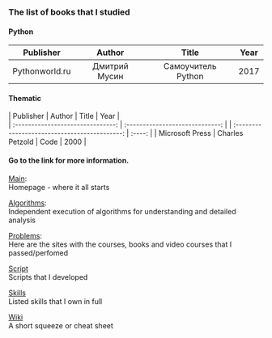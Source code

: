 ### The list of books that I studied

#### Python

| Publisher          				| Author    					  | Title 											| Year   |				                   
| :-------------------------------: | :-----------------------------: | :---------------------------------------------: | :----: | 
| Pythonworld.ru					| Дмитрий Мусин  				  | Самоучитель Python 								| 2017   |	


#### Thematic

| Publisher          				| Author    					  | Title 											| Year   |				                   
| :-------------------------------: | :-----------------------------: | | :-------------------------------------------: | :----: | 
| Microsoft Press					| Charles Petzold  				  | Code											| 2000   |	

<!---
| Publisher          				| Author    					  | Title 											| Year   |	
| Publisher          				| Author    					  | Title 											| Year   |	
| Publisher          				| Author    					  | Title 											| Year   |	
--->

#### Go to the link for more information.
[Main](https://github.com/dpaniq/Python): <br>
Homepage - where it all starts

[Algorithms](https://github.com/dpaniq/Python/tree/master/Algorithms): <br>
Independent execution of algorithms for understanding and detailed analysis
	
[Problems](https://github.com/dpaniq/Python/tree/master/Problems): <br>
Here are the sites with the courses, books and video courses that I passed/perfomed
	
[Script](https://github.com/dpaniq/Python/tree/master/Script)<br>
Scripts that I developed
	
[Skills](https://github.com/dpaniq/Python/tree/master/Experience%20%26%20Skills)<br>
Listed skills that I own in full

[Wiki](https://github.com/dpaniq/Python/wiki) <br>
A short squeeze or cheat sheet

